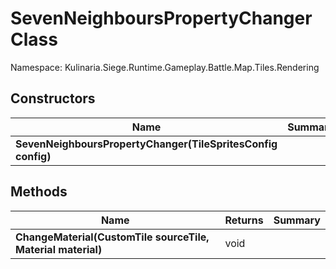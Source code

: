 # SevenNeighboursPropertyChanger Class

Namespace: Kulinaria.Siege.Runtime.Gameplay.Battle.Map.Tiles.Rendering


## Constructors

| Name | Summary |
|---|---|
| **SevenNeighboursPropertyChanger(TileSpritesConfig config)** |  |
## Methods

| Name | Returns | Summary |
|---|---|---|
| **ChangeMaterial(CustomTile sourceTile, Material material)** | void |  |
